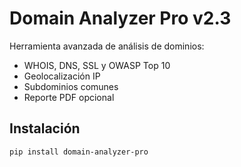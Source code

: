# Domain Analyzer Pro v2.3

Herramienta avanzada de análisis de dominios:
- WHOIS, DNS, SSL y OWASP Top 10
- Geolocalización IP
- Subdominios comunes
- Reporte PDF opcional

## Instalación

```bash
pip install domain-analyzer-pro
